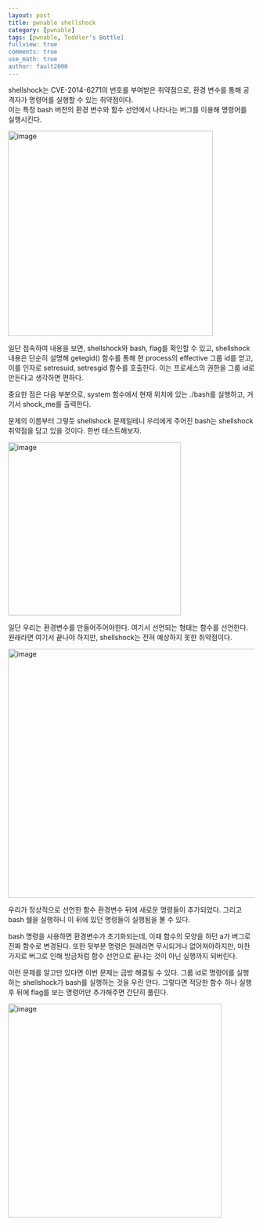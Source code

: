 ```yaml
---
layout: post
title: pwnable shellshock
category: [pwnable]
tags: [pwnable, Toddler's Bottle]
fullview: true
comments: true
use_math: true
author: fault2000
---
```


shellshock는 CVE-2014-6271의 번호를 부여받은 취약점으로, 환경 변수를 통해 공격자가 명령어를 실행할 수 있는 취약점이다.  
이는 특정 bash 버전의 환경 변수와 함수 선언에서 나타나는 버그를 이용해 명령어를 실행시킨다.  

<img width="418" alt="image" src="https://user-images.githubusercontent.com/73513005/193805711-795ccd58-22c6-40a3-aedc-bcdc2db15d80.png">

일단 접속하여 내용을 보면, shellshock와 bash, flag를 확인할 수 있고, shellshock 내용은 단순히 설명해 getegid() 함수를 통해 현 process의 effective 그룹 id를 얻고, 이를 인자로 setresuid, setresgid 함수를 호출한다. 이는 프로세스의 권한을 그룹 id로 만든다고 생각하면 편하다.  

중요한 점은 다음 부분으로, system 함수에서 현재 위치에 있는 ./bash를 실행하고, 거기서 shock_me를 출력한다.  

문제의 이름부터 그렇듯 shellshock 문제일테니 우리에게 주어진 bash는 shellshock 취약점을 담고 있을 것이다. 한번 테스트해보자.  

<img width="353" alt="image" src="https://user-images.githubusercontent.com/73513005/193819254-83c55162-719c-4d36-b7f6-396cb188de99.png">

일단 우리는 환경변수를 만들어주어야한다. 여기서 선언되는 형태는 함수를 선언한다. 원래라면 여기서 끝나야 하지만, shellshock는 전혀 예상하지 못한 취약점이다.  

<img width="507" alt="image" src="https://user-images.githubusercontent.com/73513005/193821629-b93e7071-d63c-43cf-a1a3-f05c216ffe97.png">

우리가 정상적으로 선언한 함수 환경변수 뒤에 새로운 명령들이 추가되었다. 그리고 bash 쉘을 실행하니 이 뒤에 있던 명령들이 실행됨을 볼 수 있다.  

bash 명령을 사용하면 환경변수가 초기화되는데, 이때 함수의 모양을 하던 a가 버그로 진짜 함수로 변경된다. 또한 뒷부분 명령은 원래라면 무시되거나 없어져야하지만, 마찬가지로 버그로 인해 방금처럼 함수 선언으로 끝나는 것이 아닌 실행까지 되버린다.  

이런 문제를 알고만 있다면 이번 문제는 금방 해결될 수 있다. 그룹 id로 명령어를 실행하는 shellshock가 bash를 실행하는 것을 우린 안다. 그렇다면 적당한 함수 하나 실행 후 뒤에 flag를 보는 명령어만 추가해주면 간단히 풀린다.  

<img width="436" alt="image" src="https://user-images.githubusercontent.com/73513005/193827138-b45ea10b-02c0-472b-8cbd-029c314ae326.png">

